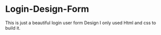 # Login-Design-Form
This is just a beautiful login user form Design I only used Html and css to build it.
